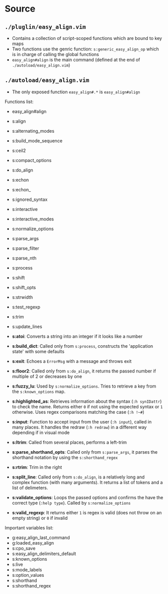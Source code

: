 # Source

## `./pluglin/easy_align.vim`

- Contains a collection of script-scoped functions which are bound to key maps
- Two functions use the genric function: `s:generic_easy_align_op` which is in
  charge of calling the global functions
- `easy_align#align` is the main command (defined at the end of `./autoload/easy_align.vim`)

## `./autoload/easy_align.vim`

- The only exposed function `easy_align#.*` is `easy_align#align`

Functions list:

- easy_align#align
- s:align
- s:alternating_modes
- s:build_mode_sequence
- s:ceil2
- s:compact_options
- s:do_align
- s:echon
- s:echon_
- s:ignored_syntax
- s:interactive
- s:interactive_modes
- s:normalize_options
- s:parse_args
- s:parse_filter
- s:parse_nth
- s:process
- s:shift
- s:shift_opts
- s:strwidth
- s:test_regexp
- s:trim
- s:update_lines

- **s:atoi**: Converts a string into an integer if it looks like a number
- **s:build_dict**: Called only from `s:process`, constructs the 'application state' with some defaults
- **s:exit**: Echoes a `ErrorMsg` with a message and throws exit
- **s:floor2**: Called only from `s:do_align`, it returns the passed number if
  multiple of 2 or decreases by one
- **s:fuzzy_lu**: Used by `s:normalize_options`. Tries to retrieve a key from the `s:known_options` map.
- **s:highlighted_as**: Retrieves information about the syntax (`:h synIDattr`) to
  check the name. Returns either `0` if not using the expected syntax or `1`
  otherwise. Uses regex comparisons matching the case (`:h !~#`)
- **s:input**: Function to accept input from the user (`:h input`), called in many
  places. It handles the redraw (`:h redraw`) in a different way depending if
  in visual mode
- **s:ltrim**: Called from several places, performs a left-trim
- **s:parse_shorthand_opts**: Called only from `s:parse_args`, it parses the
  shorthand notation by using the `s:shorthand_regex`
- **s:rtrim**: Trim in the right
- **s:split_line**: Called only from `s:do_align`, is a relatively long and complex
  function (with many arguments). It returns a list of tokens and a list of
  delimeters.
- **s:validate_options**: Loops the passed options and confirms the have the
  correct type (`:help type`). Called by `s:normalize_options`
- **s:valid_regexp**: It returns either `1` is regex is valid (does not throw on an
  empty string) or `0` if invalid

Important variables list:

- g:easy_align_last_command 
- g:loaded_easy_align
- s:cpo_save 
- s:easy_align_delimiters_default 
- s:known_options 
- s:live 
- s:mode_labels 
- s:option_values 
- s:shorthand 
- s:shorthand_regex
